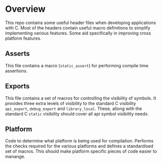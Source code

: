 # Overview

This repo contains some useful header files when developing applications with C. Most of the headers contain useful macro definitions to simplify implementing various features. Some aid specifically in improving cross platform features.

## Asserts

This file contains a macro (`static_assert`) for performing compile time  assertions.


## Exports

This file contains a set of macros for controlling the visibility of symbols. It provides three extra levels of visibility to the standard C visibility `api_export`, `debug_export` and `library_local`. These, allong with the standard C `static` visibility should cover all api symbol visibility needs.

## Platform

Code to determine what platform is being used for compilation. Performs the checks required for the various platforms and defines a standardised set of macros. This should make platform specific pieces of code easier to manange.
